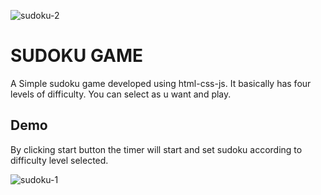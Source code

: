 ![sudoku-2](https://user-images.githubusercontent.com/67237236/134207627-50b73885-dcb5-4e99-883e-92df13bb258f.png)

# SUDOKU GAME

A Simple sudoku game developed using html-css-js. It basically has four levels of difficulty. You can select as u want and play.

## Demo
By clicking start button the timer will start and set sudoku according to difficulty level selected.

![sudoku-1](https://user-images.githubusercontent.com/67237236/134207204-0e07a6e1-abe3-46d4-825d-51eec497b72f.png)
